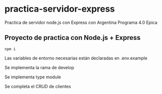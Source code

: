 # practica-servidor-express

Practica de servidor node.js con Express con Argentina Programa 4.0 Epica

## Proyecto de practica con Node.js + Express

```command
npm i
```

Las variables de entorno necesarias están declaradas en .env.example

Se implementa la rama de develop

Se implementa type module

Se completa el CRUD de clientes
